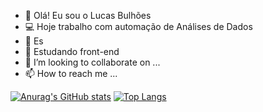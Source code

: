 - 👋 Olá! Eu sou o Lucas Bulhões
- 💻 Hoje trabalho com automação de Análises de Dados
- 👀 Es
- 🌱 Estudando front-end
- 💞️ I’m looking to collaborate on ...
- 📫 How to reach me ...

[![Anurag's GitHub stats](https://github-readme-stats.vercel.app/api?username=bulhoes1998)](https://github.com/bulhoes1998)
[![Top Langs](https://github-readme-stats.vercel.app/api/top-langs/?username=bulhoes1998&layout=compact)](https://github.com/bulhoes1998)



<!---
bulhoes1998/bulhoes1998 is a ✨ special ✨ repository because its `README.md` (this file) appears on your GitHub profile.
You can click the Preview link to take a look at your changes.
--->
